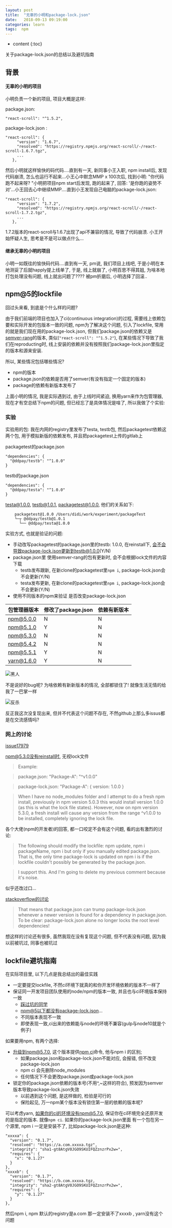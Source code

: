 ```yaml
---
layout: post
title:  "无辜的小明和package-lock.json"
date:   2018-09-13 09:19:00
categories: learn 
tags:  npm
---
```


* content
{:toc}

关于package-lock.json的总结以及避坑指南




## 背景

#### 无辜的小明的项目
小明负责一个新的项目, 项目大概是这样:

package.json:

`"react-scroll": "^1.5.2",`

package-lock.json :

```
"react-scroll": {
     "version": "1.6.7",
     "resolved": "https://registry.npmjs.org/react-scroll/-/react-scroll-1.6.7.tgz",
     ...
   },
```

然后小明就这样愉快的码代码....直到有一天, 新同事小王入职, npm install后, 发现代码崩溃, 怎么也运行不起来...小王心中默念MMP x 100次后, 找到小明: "你代码跑不起来呀? "小明把项目npm start后发现, 跑的起来了, 回答: '是你跑的姿势不对'...小王回去心中继续MMP....直到小王发现自己电脑的package-lock.json:
```
"react-scroll": {
     "version": "1.7.2",
     "resolved": "https://registry.npmjs.org/react-scroll/-/react-scroll-1.7.2.tgz",
     ...
   },
```
1.7.2版本的react-scroll与1.6.7出现了api不兼容的情况, 导致了代码崩溃.
小王开始怀疑人生, 思考是不是可以做点什么...

#### 继承无辜的小明的项目
小明一如既往的愉快码代码....直到有一天, pm说, 我们项目上线吧, 于是小明在本地测妥了后就happly提上线单了, 于是, 线上就崩了, 小明百思不得其姐, 为啥本地打包处理没有问题, 线上就出问题了???? 被pm折磨后, 小明选择了回滚..


## npm@5的lockfile

回过头来看, 到底是个什么样的问题? 

由于我们前端的项目也加入了ci(continuous integration)的过程, 需要线上依赖包要和实际开发的包版本一致的问题, npm为了解决这个问题, 引入了lockfile, 常用的就是我们现在用的package-lock.json, 但我们package.json的依赖又是[semver-rang](https://semver.npmjs.com/)的版本, 类似(`"react-scroll": "^1.5.2"`), 在某些情况下导致了我们在reproducting时, 线上安装的依赖并没有按照我们package-lock.json里指定的版本和源来安装.

所以, 某些情况包括哪些情况?

- npm的版本
- package.json的依赖是否用了semver(有没有指定一个固定的版本)
- package的依赖有新版本发布了

上面小明的情况, 我是实际遇到过, 由于上线时间紧迫, 换用yarn来作为包管理器, 现在才有空总结下npm的问题, 但已经忘了是具体情况是啥了, 所以我做了个实验:

### 实验

实验用的包: 我在内网的registry里发布了testa, testb包, 然后packagetest依赖这两个包, 用于模拟新版的依赖发布, 并且把packagetest上传的gitlab上

packagetest的package.json 

```
"dependencies": {
  "@ddpay/testb": "^1.0.0"
}
```

testb的package.json

```
"dependencies": {
  "@ddpay/testa": "^1.0.0"
}
```

testa@1.0.0, testb@1.0.1, packagetest@1.0.0, 他们的关系如下:

```
    packagetest@1.0.0 /Users/didi/work/experiment/packageTest
    └─┬ @ddpay/testb@1.0.1
      └── @ddpay/testa@1.0.0
```

实验方式, 也就是验证的问题:

- 手动改写packagetest的package.json里的testb: 1.0.0, 在reinstall下, 会不会导致package-lock.json更新到testb@1.0.0(Y/N)
- package.json里 使用semver-rang的包有更新时, 会不会根据lock文件的内容下载
    + testb发布跟新, 在新clone的packagetest里`npm i`, package-lock.json会不会更新(Y/N)
    + testa发布更新, 在新clone的packagetest里`npm i`, package-lock.json会不会更新(Y/N)
- 使用不同版本的npm来验证 是否改变package-lock.json

包管理器版本 | 修改了package.json | 依赖有新版本
---|---|---
npm@5.0.0 | N | N
npm@5.1.0 | Y | N
npm@5.3.0 | N | N
npm@5.4.2 | N | N
npm@5.5.1 | Y | N
yarn@1.6.0 | Y | N

![黑人](https://ws1.sinaimg.cn/large/6af89bc8gw1f8t4h2t0l1g206404kqcy.gif)

不是说好的bug呢? 为啥依赖有新新版本的情况, 全部都锁住了! 就像生活无情的给我了一巴掌一样

![反杀](http://ww1.sinaimg.cn/mw690/ba0e41a3ly1fv7qq74gedj20t40qsk27.jpg)

反正我这次没复现出来, 但并不代表这个问题不存在, 不然github上那么多issus都是在交流感情吗?

### 网上的讨论

[issue17979](https://github.com/npm/npm/issues/17979)

npm@5.3.0没有reinstall时, 无视lock文件
>Example:

>package.json:
"Package-A": "^v1.0.0"

>package-lock.json:
"Package-A": { version: 1.0.0 }

>When I have no node_modules folder and I attempt to do a fresh npm install, previously in npm version 5.0.3 this would install version 1.0.0 (as this is what the lock file states). However, now on npm version 5.3.0, a fresh install will cause any version from the range ^v1.0.0 to be installed, completely ignoring the lock file.
> 

各个大佬(npm的开发者)的回答, 都一口咬定不会有这个问题, 看的出有激烈的讨论:

>The following should modify the lockfile: npm update, npm i packageName, npm i but only if you manually edited package.json. That is, the only time package-lock is updated on npm i is if the lockfile couldn't possibly be generated by the package.json.

>  I support this. And I'm going to delete my previous comment because it's noise.

似乎还改过口...

[stackoverflow的讨论](https://stackoverflow.com/questions/45022048/why-does-npm-install-rewrite-package-lock-json)

> That means that package.json can trump package-lock.json whenever a newer version is found for a dependency in package.json.
> To be clear: package-lock.json alone no longer locks the root level dependencies!
> 

想这样的讨论还有很多, 虽然我现在没有复现这个问题, 但不代表没有问题, 因为我以前被坑过, 同事也被坑过

## lockfile避坑指南

在实际项目里, 以下几点是我总结出的最佳实践

- 一定要提交lockfile, 不然ci环境下就真的和你开发环境依赖的版本不一样了
- 保证同一开发项目团队使用的node/npm的版本一致, 并且也与ci环境版本保持一致
    + [踩过坑的同学](https://juejin.im/post/5b6908ba6fb9a04f9c43e7b8)
    + npm@5以下都没有package-lock.json...
    + 不同版本表现不一致
    + 即使表现一致,ci出来的依赖能与node的环境不兼容(gulp与node10就是个例子)

如果要用npm, 有两个选择:

- 升级到npm@5.7.0, 这个版本提供[npm ci](https://docs.npmjs.com/cli/ci)命令, 他与npm i 的区别; 
    + 如果package.json和package-lock.json不能对应, 会报错, 但不改变package-lock.json
    + npm ci 会先删除node_modules
    + 任何情况下不会更改package.json或package-lock.json
- 锁定你的package.json依赖的版本号(不用^,~这样的符合), 预发因为semver版本导致package-lock.json失效
    + 以前遇到这个问题, 是这样做的, 检验是可行的
    + 保险起见, 万一npm某个版本没有锁住第一层的依赖的版本呢?

可以考虑yarn, 如果你的ci的环境没有npm@5.7.0, 保证你在ci环境完全还原开发的是指定的版本. 就像`npm ci`. 如果你的package-lock.json里面 有一个包在另一个源里, npm i 一定是安装不了, 比如package-lock.json是这种:

```
"xxxxa": {
  "version": "0.1.7",
  "resolved": "https://a.com.xxxxa.tgz",
  "integrity": "sha1-gt8AtgV0JGO9SKUIFQZznzrPx2w=",
  "requires": {
    "x": "0.1.27"
  }
},
"xxxxb": {
  "version": "0.1.7",
  "resolved": "https://b.com.xxxxa.tgz,
  "integrity": "sha2-gt8AtgV0JGO9SKUIFQZznzrPx2w=",
  "requires": {
    "y": "0.1.27"
  }
},
```

然后npm i, npm 默认的registry是a.com 那一定安装不了xxxxb , yarn没有这个问题




